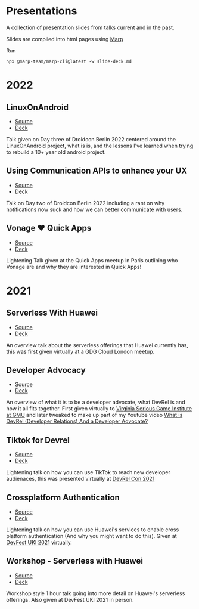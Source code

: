 # Presentations
A collection of presentation slides from talks current and in the past.

Slides are compiled into html pages using [Marp](https://github.com/marp-team/marp-cli)

Run

```
npx @marp-team/marp-cli@latest -w slide-deck.md
```

# 2022

## LinuxOnAndroid

- [Source](https://github.com/devwithzachary/presentations/tree/main/clinuxonandroid)
- [Deck](https://devwithzachary.github.io/presentations/linuxonandroid/deck.html)

Talk given on Day three of Droidcon Berlin 2022 centered around the LinuxOnAndroid project, what is is, and the lessons I've learned when trying to rebuild a 10+ year old android project.

## Using Communication APIs to enhance your UX

- [Source](https://github.com/devwithzachary/presentations/tree/main/communication-apis-enhance-ux)
- [Deck](https://devwithzachary.github.io/presentations/communication-apis-enhance-ux/deck.html)

Talk on Day two of Droidcon Berlin 2022 including a rant on why notifications now suck and how we can better communicate with users.

## Vonage ❤️ Quick Apps

- [Source](https://github.com/devwithzachary/presentations/tree/main/vonage-quickapps-meetup)
- [Deck](https://devwithzachary.github.io/presentations/vonage-quickapps-meetup/deck.html)

Lightening Talk given at the Quick Apps meetup in Paris outlining who Vonage are and why they are interested in Quick Apps!

# 2021
## Serverless With Huawei

- [Source](https://github.com/devwithzachary/presentations/tree/main/serverless-with-huawei)
- [Deck](https://devwithzachary.github.io/presentations/serverless-with-huawei/deck.html)

An overview talk about the serverless offerings that Huawei currently has, this was first given virtually at a GDG Cloud London meetup.

## Developer Advocacy

- [Source](https://github.com/devwithzachary/presentations/tree/main/developer-advocacy)
- [Deck](https://devwithzachary.github.io/presentations/developer-advocacy/deck.html)

An overview of what it is to be a developer advocate, what DevRel is and how it all fits together.
First given virtually to [Virginia Serious Game Institute at GMU](https://www.youtube.com/watch?v=Ts_jQdA6DNE) and later tweaked to make up part of my Youtube video [What is DevRel (Developer Relations) And a Developer Advocate?](https://www.youtube.com/watch?v=wOPqL-yGE_o)

## Tiktok for Devrel

- [Source](https://github.com/devwithzachary/presentations/tree/main/tiktok-for-devrel)
- [Deck](https://devwithzachary.github.io/presentations/tiktok-for-devrel/deck.html)

Lightening talk on how you can use TikTok to reach new developer audienaces, this was presented virtually at [DevRel Con 2021](https://www.youtube.com/watch?v=y9CFTboEOmE)

## Crossplatform Authentication

- [Source](https://github.com/devwithzachary/presentations/tree/main/crossplatform-authentication)
- [Deck](https://devwithzachary.github.io/presentations/crossplatform-authentication/deck.html)

Lightening talk on how you can use Huawei's services to enable cross platform authentication (And why you might want to do this). Given at [DevFest UKI 2021](https://www.youtube.com/watch?v=MmrFEo-3acs&t=3139s) virtually.

## Workshop - Serverless with Huawei

- [Source](https://github.com/devwithzachary/presentations/tree/main/workshop-serverless-with-huawei)
- [Deck](https://devwithzachary.github.io/presentations/workshop-serverless-with-huawei/deck.html)

Workshop style 1 hour talk going into more detail on Huawei's serverless offerings. Also given at DevFest UKI 2021 in person.
